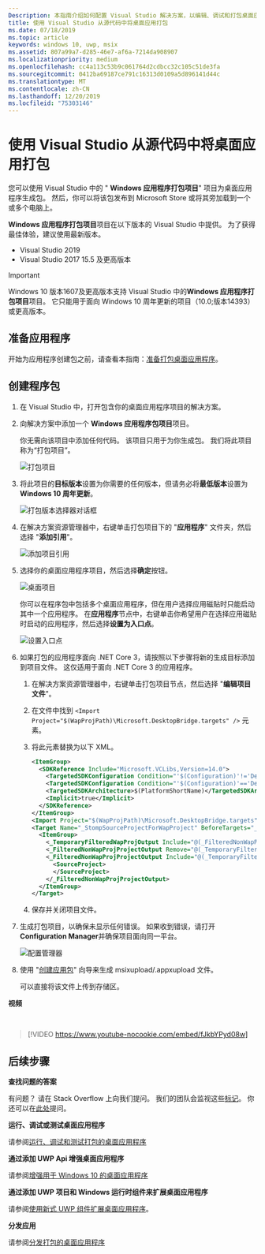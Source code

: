 ```yaml
---
Description: 本指南介绍如何配置 Visual Studio 解决方案，以编辑、调试和打包桌面应用程序。
title: 使用 Visual Studio 从源代码中将桌面应用打包
ms.date: 07/18/2019
ms.topic: article
keywords: windows 10, uwp, msix
ms.assetid: 807a99a7-d285-46e7-af6a-7214da908907
ms.localizationpriority: medium
ms.openlocfilehash: cc4a113c53b9c061764d2cdbcc32c105c51de3fa
ms.sourcegitcommit: 0412ba69187ce791c16313d0109a5d896141d44c
ms.translationtype: MT
ms.contentlocale: zh-CN
ms.lasthandoff: 12/20/2019
ms.locfileid: "75303146"
---
```

# <a name="package-a-desktop-app-from-source-code-using-visual-studio"></a>使用 Visual Studio 从源代码中将桌面应用打包

您可以使用 Visual Studio 中的 " **Windows 应用程序打包项目**" 项目为桌面应用程序生成包。 然后，你可以将该包发布到 Microsoft Store 或将其旁加载到一个或多个电脑上。

**Windows 应用程序打包项目**项目在以下版本的 Visual Studio 中提供。 为了获得最佳体验，建议使用最新版本。

* Visual Studio 2019
* Visual Studio 2017 15.5 及更高版本

> [!IMPORTANT]
> Windows 10 版本1607及更高版本支持 Visual Studio 中的**Windows 应用程序打包项目**项目。 它只能用于面向 Windows 10 周年更新的项目（10.0;版本14393）或更高版本。

## <a name="prepare-your-application"></a>准备应用程序

开始为应用程序创建包之前，请查看本指南：[准备打包桌面应用程序](desktop-to-uwp-prepare.md)。

<a id="new-packaging-project"/>

## <a name="create-a-package"></a>创建程序包

1. 在 Visual Studio 中，打开包含你的桌面应用程序项目的解决方案。

2. 向解决方案中添加一个 **Windows 应用程序包项目**项目。

   你无需向该项目中添加任何代码。 该项目只用于为你生成包。 我们将此项目称为“打包项目”。

   ![打包项目](images/packaging-project.png)

3. 将此项目的**目标版本**设置为你需要的任何版本，但请务必将**最低版本**设置为 **Windows 10 周年更新**。

   ![打包版本选择器对话框](images/packaging-version.png)

4. 在解决方案资源管理器中，右键单击打包项目下的 "**应用程序**" 文件夹，然后选择 "**添加引用**"。

   ![添加项目引用](images/add-project-reference.png)

5. 选择你的桌面应用程序项目，然后选择**确定**按钮。

   ![桌面项目](images/reference-project.png)

   你可以在程序包中包括多个桌面应用程序，但在用户选择应用磁贴时只能启动其中一个应用程序。 在**应用程序**节点中，右键单击你希望用户在选择应用磁贴时启动的应用程序，然后选择**设置为入口点**。

   ![设置入口点](images/entry-point-set.png)

6. 如果打包的应用程序面向 .NET Core 3，请按照以下步骤将新的生成目标添加到项目文件。 这仅适用于面向 .NET Core 3 的应用程序。  

    1. 在解决方案资源管理器中，右键单击打包项目节点，然后选择 "**编辑项目文件**"。

    2. 在文件中找到 `<Import Project="$(WapProjPath)\Microsoft.DesktopBridge.targets" />` 元素。

    3. 将此元素替换为以下 XML。

        ``` xml
        <ItemGroup>
          <SDKReference Include="Microsoft.VCLibs,Version=14.0">
            <TargetedSDKConfiguration Condition="'$(Configuration)'!='Debug'">Retail</TargetedSDKConfiguration>
            <TargetedSDKConfiguration Condition="'$(Configuration)'=='Debug'">Debug</TargetedSDKConfiguration>
            <TargetedSDKArchitecture>$(PlatformShortName)</TargetedSDKArchitecture>
            <Implicit>true</Implicit>
          </SDKReference>
        </ItemGroup>
        <Import Project="$(WapProjPath)\Microsoft.DesktopBridge.targets" />
        <Target Name="_StompSourceProjectForWapProject" BeforeTargets="_ConvertItems">
          <ItemGroup>
            <_TemporaryFilteredWapProjOutput Include="@(_FilteredNonWapProjProjectOutput)" />
            <_FilteredNonWapProjProjectOutput Remove="@(_TemporaryFilteredWapProjOutput)" />
            <_FilteredNonWapProjProjectOutput Include="@(_TemporaryFilteredWapProjOutput)">
              <SourceProject>
              </SourceProject>
            </_FilteredNonWapProjProjectOutput>
          </ItemGroup>
        </Target>
        ```

    4. 保存并关闭项目文件。

7. 生成打包项目，以确保未显示任何错误。 如果收到错误，请打开**Configuration Manager**并确保项目面向同一平台。

   ![配置管理器](images/config-manager.png)

8. 使用 "[创建应用包](../package/packaging-uwp-apps.md)" 向导来生成 msixupload/.appxupload 文件。

   可以直接将该文件上传到存储区。

**视频**

&nbsp;
> [!VIDEO https://www.youtube-nocookie.com/embed/fJkbYPyd08w]

## <a name="next-steps"></a>后续步骤

**查找问题的答案**

有问题？ 请在 Stack Overflow 上向我们提问。 我们的团队会监视这些[标记](https://stackoverflow.com/questions/tagged/project-centennial+or+desktop-bridge)。 你还可以在[此处](https://social.msdn.microsoft.com/Forums/en-US/home?filter=alltypes&sort=relevancedesc&searchTerm=%5BDesktop%20Converter%5D)提问。

**运行、调试或测试桌面应用程序**

请参阅[运行、调试和测试打包的桌面应用程序](desktop-to-uwp-debug.md)

**通过添加 UWP Api 增强桌面应用程序**

请参阅[增强用于 Windows 10 的桌面应用程序](https://docs.microsoft.com/windows/apps/desktop/modernize/desktop-to-uwp-enhance)

**通过添加 UWP 项目和 Windows 运行时组件来扩展桌面应用程序**

请参阅[使用新式 UWP 组件扩展桌面应用程序](https://docs.microsoft.com/windows/apps/desktop/modernize/desktop-to-uwp-extend)。

**分发应用**

请参阅[分发打包的桌面应用程序](https://docs.microsoft.com/windows/apps/desktop/modernize/desktop-to-uwp-distribute)
